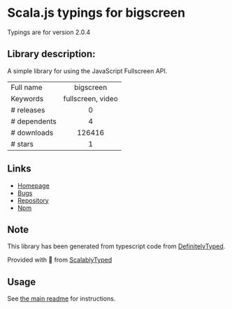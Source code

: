 
# Scala.js typings for bigscreen

Typings are for version 2.0.4

## Library description:
A simple library for using the JavaScript Fullscreen API.

|                    |                 |
| ------------------ | :-------------: |
| Full name          | bigscreen |
| Keywords           | fullscreen, video |
| # releases         | 0 |
| # dependents       | 4 |
| # downloads        | 126416 |
| # stars            | 1 |

## Links
- [Homepage](https://github.com/bdougherty/BigScreen)
- [Bugs](https://github.com/bdougherty/BigScreen/issues)
- [Repository](https://github.com/bdougherty/BigScreen)
- [Npm](https://www.npmjs.com/package/bigscreen)
    


## Note
This library has been generated from typescript code from [DefinitelyTyped](https://definitelytyped.org).

Provided with :purple_heart: from [ScalablyTyped](https://github.com/oyvindberg/ScalablyTyped)

## Usage
See [the main readme](../../readme.md) for instructions.


